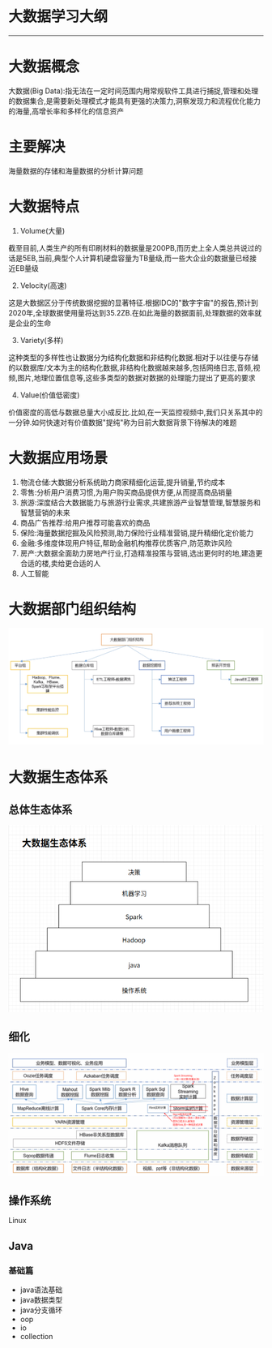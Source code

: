 # 大数据学习大纲

---

# 大数据概念
大数据(Big Data):指无法在一定时间范围内用常规软件工具进行捕捉,管理和处理的数据集合,是需要新处理模式才能具有更强的决策力,洞察发现力和流程优化能力的海量,高增长率和多样化的信息资产

# 主要解决
海量数据的存储和海量数据的分析计算问题

# 大数据特点

1.  Volume(大量)

截至目前,人类生产的所有印刷材料的数据量是200PB,而历史上全人类总共说过的话是5EB,当前,典型个人计算机硬盘容量为TB量级,而一些大企业的数据量已经接近EB量级

2.  Velocity(高速)

这是大数据区分于传统数据挖掘的显著特征.根据IDC的"数字宇宙"的报告,预计到2020年,全球数据使用量将达到35.2ZB.在如此海量的数据面前,处理数据的效率就是企业的生命

3.  Variety(多样)

这种类型的多样性也让数据分为结构化数据和非结构化数据.相对于以往便与存储的以数据库/文本为主的结构化数据,非结构化数据越来越多,包括网络日志,音频,视频,图片,地理位置信息等,这些多类型的数据对数据的处理能力提出了更高的要求

4.  Value(价值低密度)

价值密度的高低与数据总量大小成反比.比如,在一天监控视频中,我们只关系其中的一分钟.如何快速对有价值数据"提纯"称为目前大数据背景下待解决的难题

# 大数据应用场景

1.  物流仓储:大数据分析系统助力商家精细化运营,提升销量,节约成本
2.  零售:分析用户消费习惯,为用户购买商品提供方便,从而提高商品销量
3.  旅游:深度结合大数据能力与旅游行业需求,共建旅游产业智慧管理,智慧服务和智慧营销的未来
4.  商品广告推荐:给用户推荐可能喜欢的商品
5.  保险:海量数据挖掘及风险预测,助力保险行业精准营销,提升精细化定价能力
6.  金融:多维度体现用户特征,帮助金融机构推荐优质客户,防范欺诈风险
7.  房产:大数据全面助力房地产行业,打造精准投策与营销,选出更何时的地,建造更合适的楼,卖给更合适的人
8.  人工智能

# 大数据部门组织结构

![](../images/2020/05/20200506012.png)


# 大数据生态体系

## 总体生态体系

![](../images/2019/10/20191012002.png)


## 细化

![](../images/2020/05/20200506017.png)

## 操作系统

Linux

## Java

### 基础篇

+   java语法基础
+   java数据类型
+   java分支循环
+   oop
+   io
+   collection



